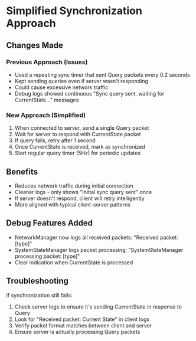 # Simplified Synchronization Approach

## Changes Made

### Previous Approach (Issues)
- Used a repeating sync timer that sent Query packets every 0.2 seconds
- Kept sending queries even if server wasn't responding
- Could cause excessive network traffic
- Debug logs showed continuous "Sync query sent, waiting for CurrentState..." messages

### New Approach (Simplified)
1. When connected to server, send a single Query packet
2. Wait for server to respond with CurrentState packet
3. If query fails, retry after 1 second
4. Once CurrentState is received, mark as synchronized
5. Start regular query timer (5Hz) for periodic updates

## Benefits
- Reduces network traffic during initial connection
- Cleaner logs - only shows "Initial sync query sent" once
- If server doesn't respond, client will retry intelligently
- More aligned with typical client-server patterns

## Debug Features Added
- NetworkManager now logs all received packets: "Received packet: [type]"
- SystemStateManager logs packet processing: "SystemStateManager processing packet: [type]"
- Clear indication when CurrentState is processed

## Troubleshooting
If synchronization still fails:
1. Check server logs to ensure it's sending CurrentState in response to Query
2. Look for "Received packet: Current State" in client logs
3. Verify packet format matches between client and server
4. Ensure server is actually processing Query packets 